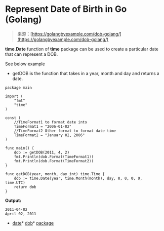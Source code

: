 <!--yml
category: 未分类
date: 2024-10-13 06:07:33
-->

# Represent Date of Birth in Go (Golang)

> 来源：[https://golangbyexample.com/dob-golang/](https://golangbyexample.com/dob-golang/)

**time.Date** function of **time** package can be used to create a particular date that can represent a DOB.

See below example

*   getDOB is the function that takes in a year, month and day and returns a date.

```
package main

import (
    "fmt"
    "time"
)

const (
    //TimeFormat1 to format date into
    TimeFormat1 = "2006-01-02"
    //TimeFormat2 Other format to format date time
    TimeFormat2 = "January 02, 2006"
)

func main() {
    dob := getDOB(2011, 4, 2)
    fmt.Println(dob.Format(TimeFormat1))
    fmt.Println(dob.Format(TimeFormat2))
}

func getDOB(year, month, day int) time.Time {
    dob := time.Date(year, time.Month(month), day, 0, 0, 0, 0, time.UTC)
    return dob
}
```

**Output:**

```
2011-04-02
April 02, 2011
```

*   [date](https://golangbyexample.com/tag/date/)*   [dob](https://golangbyexample.com/tag/dob/)*   [package](https://golangbyexample.com/tag/package/)